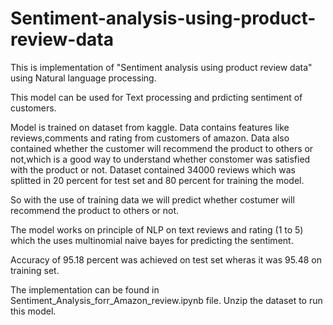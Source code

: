 # Sentiment-analysis-using-product-review-data
This is implementation of "Sentiment analysis using product review data" using Natural language processing.

This model can be used for Text processing and prdicting sentiment of customers. 

Model is trained on dataset from kaggle.
Data contains features like reviews,comments and rating from customers of amazon.
Data also contained whether the customer will recommend the product to others or not,which is a good
way to understand whether constomer was satisfied with the product or not.
Dataset contained 34000 reviews which was splitted in 20 percent for test set and 80 percent for training the model.

So with the use of training data we will predict whether costumer will recommend the product to others or not.

The model works on principle of NLP on text reviews and rating (1 to 5) which the uses multinomial naive bayes for predicting the sentiment.

Accuracy of 95.18 percent was achieved on test set wheras it was 95.48 on training set.

The implementation can be found in Sentiment_Analysis_forr_Amazon_review.ipynb file.
Unzip the dataset to run this model. 
